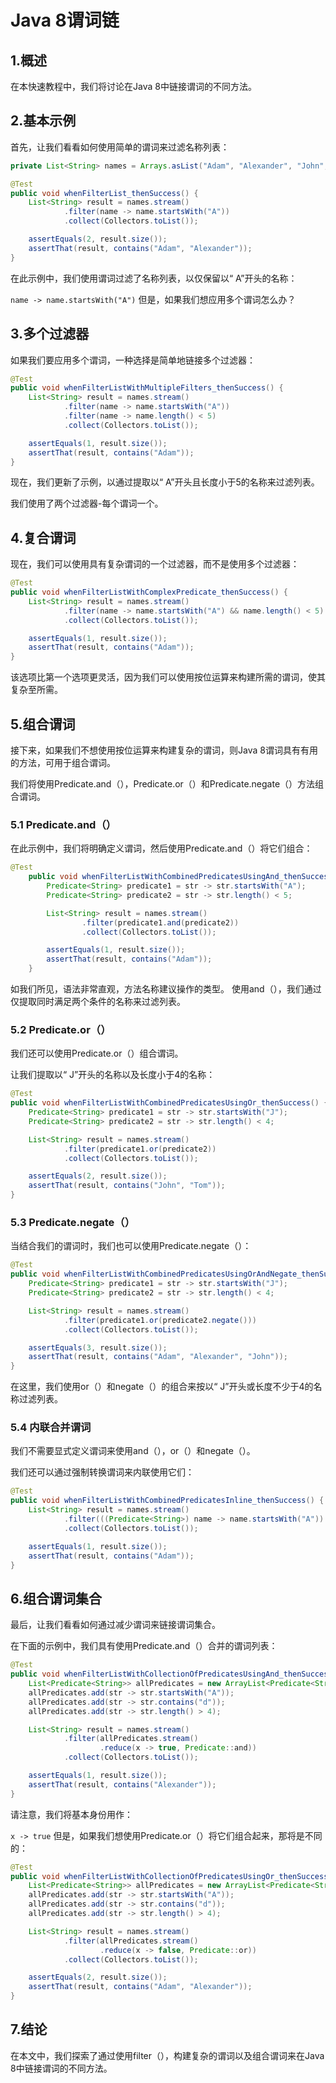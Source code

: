# Java 8谓词链

## 1.概述
在本快速教程中，我们将讨论在Java 8中链接谓词的不同方法。

## 2.基本示例
首先，让我们看看如何使用简单的谓词来过滤名称列表：

```java
private List<String> names = Arrays.asList("Adam", "Alexander", "John", "Tom");

@Test
public void whenFilterList_thenSuccess() {
    List<String> result = names.stream()
            .filter(name -> name.startsWith("A"))
            .collect(Collectors.toList());

    assertEquals(2, result.size());
    assertThat(result, contains("Adam", "Alexander"));
}
```

在此示例中，我们使用谓词过滤了名称列表，以仅保留以“ A”开头的名称：

`name -> name.startsWith("A")`
但是，如果我们想应用多个谓词怎么办？

## 3.多个过滤器
如果我们要应用多个谓词，一种选择是简单地链接多个过滤器：

```java
@Test
public void whenFilterListWithMultipleFilters_thenSuccess() {
    List<String> result = names.stream()
            .filter(name -> name.startsWith("A"))
            .filter(name -> name.length() < 5)
            .collect(Collectors.toList());

    assertEquals(1, result.size());
    assertThat(result, contains("Adam"));
}
```

现在，我们更新了示例，以通过提取以“ A”开头且长度小于5的名称来过滤列表。

我们使用了两个过滤器-每个谓词一个。

## 4.复合谓词
现在，我们可以使用具有复杂谓词的一个过滤器，而不是使用多个过滤器：

```java
@Test
public void whenFilterListWithComplexPredicate_thenSuccess() {
    List<String> result = names.stream()
            .filter(name -> name.startsWith("A") && name.length() < 5)
            .collect(Collectors.toList());

    assertEquals(1, result.size());
    assertThat(result, contains("Adam"));
}
```

该选项比第一个选项更灵活，因为我们可以使用按位运算来构建所需的谓词，使其复杂至所需。

## 5.组合谓词
接下来，如果我们不想使用按位运算来构建复杂的谓词，则Java 8谓词具有有用的方法，可用于组合谓词。

我们将使用Predicate.and（），Predicate.or（）和Predicate.negate（）方法组合谓词。

### 5.1  Predicate.and（）
在此示例中，我们将明确定义谓词，然后使用Predicate.and（）将它们组合：

```java
@Test
    public void whenFilterListWithCombinedPredicatesUsingAnd_thenSuccess() {
        Predicate<String> predicate1 = str -> str.startsWith("A");
        Predicate<String> predicate2 = str -> str.length() < 5;

        List<String> result = names.stream()
                .filter(predicate1.and(predicate2))
                .collect(Collectors.toList());

        assertEquals(1, result.size());
        assertThat(result, contains("Adam"));
    }
```

如我们所见，语法非常直观，方法名称建议操作的类型。 使用and（），我们通过仅提取同时满足两个条件的名称来过滤列表。

### 5.2 Predicate.or（）
我们还可以使用Predicate.or（）组合谓词。

让我们提取以“ J”开头的名称以及长度小于4的名称：

```java
@Test
public void whenFilterListWithCombinedPredicatesUsingOr_thenSuccess() {
    Predicate<String> predicate1 = str -> str.startsWith("J");
    Predicate<String> predicate2 = str -> str.length() < 4;

    List<String> result = names.stream()
            .filter(predicate1.or(predicate2))
            .collect(Collectors.toList());

    assertEquals(2, result.size());
    assertThat(result, contains("John", "Tom"));
}
```

### 5.3 Predicate.negate（）
当结合我们的谓词时，我们也可以使用Predicate.negate（）：

```java
@Test
public void whenFilterListWithCombinedPredicatesUsingOrAndNegate_thenSuccess() {
    Predicate<String> predicate1 = str -> str.startsWith("J");
    Predicate<String> predicate2 = str -> str.length() < 4;

    List<String> result = names.stream()
            .filter(predicate1.or(predicate2.negate()))
            .collect(Collectors.toList());

    assertEquals(3, result.size());
    assertThat(result, contains("Adam", "Alexander", "John"));
}
```

在这里，我们使用or（）和negate（）的组合来按以“ J”开头或长度不少于4的名称过滤列表。

### 5.4 内联合并谓词
我们不需要显式定义谓词来使用and（），or（）和negate（）。

我们还可以通过强制转换谓词来内联使用它们：

```java
@Test
public void whenFilterListWithCombinedPredicatesInline_thenSuccess() {
    List<String> result = names.stream()
            .filter(((Predicate<String>) name -> name.startsWith("A")).and(name -> name.length() < 5))
            .collect(Collectors.toList());

    assertEquals(1, result.size());
    assertThat(result, contains("Adam"));
}
```

## 6.组合谓词集合
最后，让我们看看如何通过减少谓词来链接谓词集合。

在下面的示例中，我们具有使用Predicate.and（）合并的谓词列表：

```java
@Test
public void whenFilterListWithCollectionOfPredicatesUsingAnd_thenSuccess() {
    List<Predicate<String>> allPredicates = new ArrayList<Predicate<String>>();
    allPredicates.add(str -> str.startsWith("A"));
    allPredicates.add(str -> str.contains("d"));
    allPredicates.add(str -> str.length() > 4);

    List<String> result = names.stream()
            .filter(allPredicates.stream()
                    .reduce(x -> true, Predicate::and))
            .collect(Collectors.toList());

    assertEquals(1, result.size());
    assertThat(result, contains("Alexander"));
}
```

请注意，我们将基本身份用作：

`x -> true`
但是，如果我们想使用Predicate.or（）将它们组合起来，那将是不同的：

```java
@Test
public void whenFilterListWithCollectionOfPredicatesUsingOr_thenSuccess() {
    List<Predicate<String>> allPredicates = new ArrayList<Predicate<String>>();
    allPredicates.add(str -> str.startsWith("A"));
    allPredicates.add(str -> str.contains("d"));
    allPredicates.add(str -> str.length() > 4);

    List<String> result = names.stream()
            .filter(allPredicates.stream()
                    .reduce(x -> false, Predicate::or))
            .collect(Collectors.toList());

    assertEquals(2, result.size());
    assertThat(result, contains("Adam", "Alexander"));
}
```

## 7.结论
在本文中，我们探索了通过使用filter（），构建复杂的谓词以及组合谓词来在Java 8中链接谓词的不同方法。